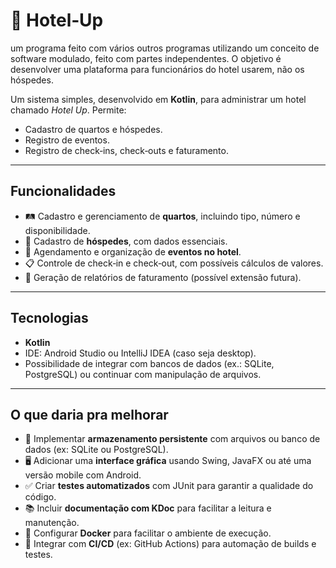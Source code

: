# 🏨 Hotel‑Up

um programa feito com vários outros programas utilizando um conceito de software modulado, feito com partes independentes. O objetivo é desenvolver uma plataforma para funcionários do hotel usarem, não os hóspedes.

Um sistema simples, desenvolvido em **Kotlin**, para administrar um hotel chamado *Hotel Up*. Permite:
- Cadastro de quartos e hóspedes.
- Registro de eventos.
- Registro de check‑ins, check‑outs e faturamento.

---

## Funcionalidades

- 🛤 Cadastro e gerenciamento de **quartos**, incluindo tipo, número e disponibilidade.  
- 👥 Cadastro de **hóspedes**, com dados essenciais.  
- 📅 Agendamento e organização de **eventos no hotel**.  
- 📋 Controle de check‑in e check‑out, com possíveis cálculos de valores.  
- 💼 Geração de relatórios de faturamento (possível extensão futura).

---

## Tecnologias

- **Kotlin**  
- IDE: Android Studio ou IntelliJ IDEA (caso seja desktop).  
- Possibilidade de integrar com bancos de dados (ex.: SQLite, PostgreSQL) ou continuar com manipulação de arquivos.

---

## O que daria pra melhorar

- 💾 Implementar **armazenamento persistente** com arquivos ou banco de dados (ex: SQLite ou PostgreSQL).
- 🖥 Adicionar uma **interface gráfica** usando Swing, JavaFX ou até uma versão mobile com Android.
- ✅ Criar **testes automatizados** com JUnit para garantir a qualidade do código.
- 📚 Incluir **documentação com KDoc** para facilitar a leitura e manutenção.
- 🐳 Configurar **Docker** para facilitar o ambiente de execução.
- 🔁 Integrar com **CI/CD** (ex: GitHub Actions) para automação de builds e testes.
